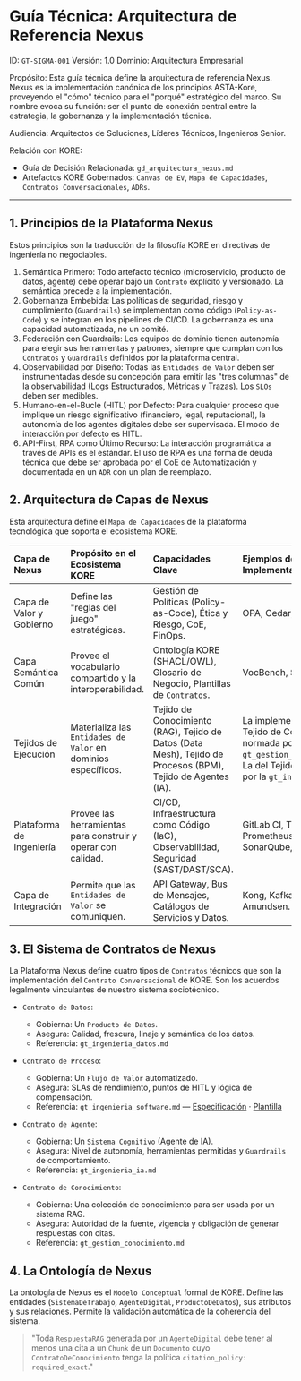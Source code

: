 # Guía Técnica: Arquitectura de Referencia Nexus

ID: `GT-SIGMA-001`
Versión: 1.0
Dominio: Arquitectura Empresarial

Propósito: Esta guía técnica define la arquitectura de referencia Nexus. Nexus es la implementación canónica de los principios ASTA-Kore, proveyendo el "cómo" técnico para el "porqué" estratégico del marco. Su nombre evoca su función: ser el punto de conexión central entre la estrategia, la gobernanza y la implementación técnica.

Audiencia: Arquitectos de Soluciones, Líderes Técnicos, Ingenieros Senior.

Relación con KORE:

* Guía de Decisión Relacionada: `gd_arquitectura_nexus.md`
* Artefactos KORE Gobernados: `Canvas de EV`, `Mapa de Capacidades`, `Contratos Conversacionales`, `ADRs`.

---

## 1. Principios de la Plataforma Nexus

Estos principios son la traducción de la filosofía KORE en directivas de ingeniería no negociables.

1. Semántica Primero: Todo artefacto técnico (microservicio, producto de datos, agente) debe operar bajo un `Contrato` explícito y versionado. La semántica precede a la implementación.
2. Gobernanza Embebida: Las políticas de seguridad, riesgo y cumplimiento (`Guardrails`) se implementan como código (`Policy-as-Code`) y se integran en los pipelines de CI/CD. La gobernanza es una capacidad automatizada, no un comité.
3. Federación con Guardrails: Los equipos de dominio tienen autonomía para elegir sus herramientas y patrones, siempre que cumplan con los `Contratos` y `Guardrails` definidos por la plataforma central.
4. Observabilidad por Diseño: Todas las `Entidades de Valor` deben ser instrumentadas desde su concepción para emitir las "tres columnas" de la observabilidad (Logs Estructurados, Métricas y Trazas). Los `SLOs` deben ser medibles.
5. Humano-en-el-Bucle (HITL) por Defecto: Para cualquier proceso que implique un riesgo significativo (financiero, legal, reputacional), la autonomía de los agentes digitales debe ser supervisada. El modo de interacción por defecto es HITL.
6. API-First, RPA como Último Recurso: La interacción programática a través de APIs es el estándar. El uso de RPA es una forma de deuda técnica que debe ser aprobada por el CoE de Automatización y documentada en un `ADR` con un plan de reemplazo.

## 2. Arquitectura de Capas de Nexus

Esta arquitectura define el `Mapa de Capacidades` de la plataforma tecnológica que soporta el ecosistema KORE.

| Capa de Nexus | Propósito en el Ecosistema KORE | Capacidades Clave | Ejemplos de Implementación | **Alternativas Soberanas / Open-Source** |
| :--- | :--- | :--- | :--- | :--- |
| Capa de Valor y Gobierno | Define las "reglas del juego" estratégicas. | Gestión de Políticas (Policy-as-Code), Ética y Riesgo, CoE, FinOps. | OPA, Cedar, Jira, PowerBI. | **OPA, Kyverno, GitLab Issues, Superset** |
| Capa Semántica Común | Provee el vocabulario compartido y la interoperabilidad. | Ontología KORE (SHACL/OWL), Glosario de Negocio, Plantillas de `Contratos`. | VocBench, Schema.org, Git. | **Git, Open-source web editors** |
| Tejidos de Ejecución | Materializa las `Entidades de Valor` en dominios específicos. | Tejido de Conocimiento (RAG), Tejido de Datos (Data Mesh), Tejido de Procesos (BPM), Tejido de Agentes (IA). | La implementación del Tejido de Conocimiento está normada por la `gt_gestion_conocimiento.md`. La del Tejido de Agentes, por la `gt_ingenieria_ia.md`. | **(Ver Guías Técnicas específicas)** |
| Plataforma de Ingeniería | Provee las herramientas para construir y operar con calidad. | CI/CD, Infraestructura como Código (IaC), Observabilidad, Seguridad (SAST/DAST/SCA). | GitLab CI, Terraform, Prometheus, Grafana, SonarQube, Vault. | **Jenkins, OpenTofu, VictoriaMetrics, Trivy, Vault** |
| Capa de Integración | Permite que las `Entidades de Valor` se comuniquen. | API Gateway, Bus de Mensajes, Catálogos de Servicios y Datos. | Kong, Kafka, Backstage, Amundsen. | **Apache APISIX, RabbitMQ, NATS, Backstage** |

## 3. El Sistema de Contratos de Nexus

La Plataforma Nexus define cuatro tipos de `Contratos` técnicos que son la implementación del `Contrato Conversacional` de KORE. Son los acuerdos legalmente vinculantes de nuestro sistema sociotécnico.

* `Contrato de Datos`:
  * Gobierna: Un `Producto de Datos`.
  * Asegura: Calidad, frescura, linaje y semántica de los datos.
  * Referencia: `gt_ingenieria_datos.md`

* `Contrato de Proceso`:
  * Gobierna: Un `Flujo de Valor` automatizado.
  * Asegura: SLAs de rendimiento, puntos de HITL y lógica de compensación.
  * Referencia: `gt_ingenieria_software.md` — [Especificación](../plantillas_contratos/procesos/contrato_proceso.md) · [Plantilla](../plantillas_contratos/procesos/contrato_proceso.yml)

* `Contrato de Agente`:
  * Gobierna: Un `Sistema Cognitivo` (Agente de IA).
  * Asegura: Nivel de autonomía, herramientas permitidas y `Guardrails` de comportamiento.
  * Referencia: `gt_ingenieria_ia.md`

* `Contrato de Conocimiento`:
  * Gobierna: Una colección de conocimiento para ser usada por un sistema RAG.
  * Asegura: Autoridad de la fuente, vigencia y obligación de generar respuestas con citas.
  * Referencia: `gt_gestion_conocimiento.md`

## 4. La Ontología de Nexus

La ontología de Nexus es el `Modelo Conceptual` formal de KORE. Define las entidades (`SistemaDeTrabajo`, `AgenteDigital`, `ProductoDeDatos`), sus atributos y sus relaciones. Permite la validación automática de la coherencia del sistema.
> "Toda `RespuestaRAG` generada por un `AgenteDigital` debe tener al menos una cita a un `Chunk` de un `Documento` cuyo `ContratoDeConocimiento` tenga la política `citation_policy: required_exact`."
